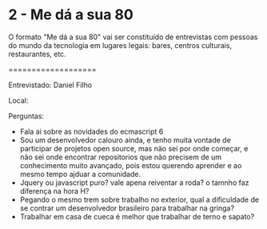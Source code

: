 # 2 - Me dá a sua 80

O formato "Me dá a sua 80" vai ser constituído de entrevistas com pessoas do mundo da tecnologia em lugares legais: bares, centros culturais, restaurantes, etc.

===================

Entrevistado: Daniel Filho 

Local:

Perguntas:

- Fala ai sobre as novidades do ecmascript 6
- Sou um desenvolvedor calouro ainda, e tenho muita vontade de participar de projetos open source, mas não sei por onde começar, e não sei onde encontrar repositorios que não precisem de um conhecimento muito avançado, pois estou querendo aprender e ao mesmo tempo ajduar a comunidade.
- Jquery ou javascript puro? vale apena reiventar a roda? o tamnho faz diferença na hora H?
- Pegando o mesmo trem sobre trabalho no exterior, qual a dificuldade de se contrar um desenvolvedor brasileiro para trabalhar na gringa?
- Trabalhar em casa de cueca é melhor que trabalhar de terno e sapato?
